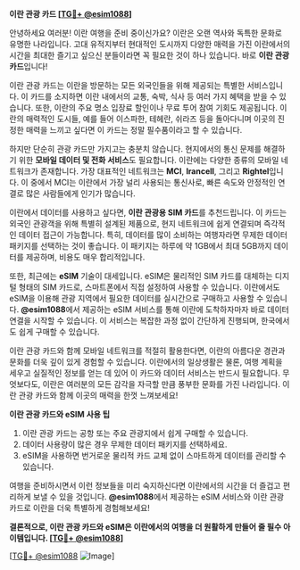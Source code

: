 **이란 관광 카드 [[TG💪+ @esim1088](https://t.me/s/esim1088)]**

안녕하세요 여러분! 이란 여행을 준비 중이신가요? 이란은 오랜 역사와 독특한 문화로 유명한 나라입니다. 고대 유적지부터 현대적인 도시까지 다양한 매력을 가진 이란에서의 시간을 최대한 즐기고 싶으신 분들이라면 꼭 필요한 것이 하나 있습니다. 바로 **이란 관광 카드**입니다!

이란 관광 카드는 이란을 방문하는 모든 외국인들을 위해 제공되는 특별한 서비스입니다. 이 카드를 소지하면 이란 내에서의 교통, 숙박, 식사 등 여러 가지 혜택을 받을 수 있습니다. 또한, 이란의 주요 명소 입장료 할인이나 무료 투어 참여 기회도 제공됩니다. 이란의 매력적인 도시들, 예를 들어 이스파한, 테헤란, 쉬라즈 등을 돌아다니며 이곳의 진정한 매력을 느끼고 싶다면 이 카드는 정말 필수품이라고 할 수 있습니다.

하지만 단순히 관광 카드만 가지고는 충분치 않습니다. 현지에서의 통신 문제를 해결하기 위한 **모바일 데이터 및 전화 서비스**도 필요합니다. 이란에는 다양한 종류의 모바일 네트워크가 존재합니다. 가장 대표적인 네트워크는 **MCI**, **Irancell**, 그리고 **Rightel**입니다. 이 중에서 MCI는 이란에서 가장 널리 사용되는 통신사로, 빠른 속도와 안정적인 연결로 많은 사람들에게 인기가 많습니다.

이란에서 데이터를 사용하고 싶다면, **이란 관광용 SIM 카드**를 추천드립니다. 이 카드는 외국인 관광객을 위해 특별히 설계된 제품으로, 현지 네트워크에 쉽게 연결되며 즉각적인 데이터 접근이 가능합니다. 특히, 데이터를 많이 소비하는 여행자라면 무제한 데이터 패키지를 선택하는 것이 좋습니다. 이 패키지는 하루에 약 1GB에서 최대 5GB까지 데이터를 제공하며, 비용도 매우 합리적입니다.

또한, 최근에는 **eSIM** 기술이 대세입니다. eSIM은 물리적인 SIM 카드를 대체하는 디지털 형태의 SIM 카드로, 스마트폰에서 직접 설정하여 사용할 수 있습니다. 이란에서도 eSIM을 이용해 관광 지역에서 필요한 데이터를 실시간으로 구매하고 사용할 수 있습니다. **@esim1088**에서 제공하는 eSIM 서비스를 통해 이란에 도착하자마자 바로 데이터 연결을 시작할 수 있습니다. 이 서비스는 복잡한 과정 없이 간단하게 진행되며, 한국에서도 쉽게 구매할 수 있습니다.

이란 관광 카드와 함께 모바일 네트워크를 적절히 활용한다면, 이란의 아름다운 경관과 문화를 더욱 깊이 있게 경험할 수 있습니다. 이란에서의 일상생활은 물론, 여행 계획을 세우고 실질적인 정보를 얻는 데 있어 이 카드와 데이터 서비스는 반드시 필요합니다. 무엇보다도, 이란은 여러분의 모든 감각을 자극할 만큼 풍부한 문화를 가진 나라입니다. 이란 관광 카드와 함께 이곳의 매력을 한껏 느껴보세요!

**이란 관광 카드와 eSIM 사용 팁**  
1. 이란 관광 카드는 공항 또는 주요 관광지에서 쉽게 구매할 수 있습니다.  
2. 데이터 사용량이 많은 경우 무제한 데이터 패키지를 선택하세요.  
3. eSIM을 사용하면 번거로운 물리적 카드 교체 없이 스마트하게 데이터를 관리할 수 있습니다.  

여행을 준비하시면서 이런 정보들을 미리 숙지하신다면 이란에서의 시간을 더 즐겁고 편리하게 보낼 수 있을 것입니다. **@esim1088**에서 제공하는 eSIM 서비스와 이란 관광 카드로 이란을 더욱 특별하게 경험해보세요! 

**결론적으로, 이란 관광 카드와 eSIM은 이란에서의 여행을 더 원활하게 만들어 줄 필수 아이템입니다. [[TG💪+ @esim1088](https://t.me/s/esim1088)]**

[[TG💪+ @esim1088](https://t.me/s/esim1088) ![Image](https://i.postimg.cc/Y0z9fWf4/image.png)]